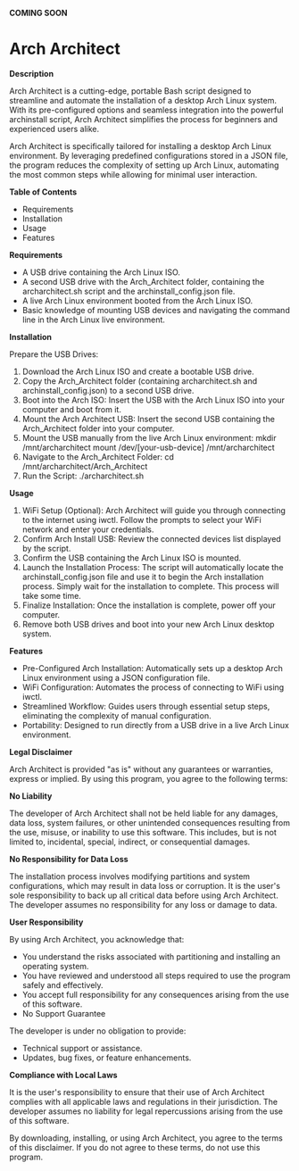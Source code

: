 **COMING SOON**

# Arch Architect

**Description**

Arch Architect is a cutting-edge, portable Bash script designed to streamline and automate the installation of a desktop Arch Linux system. With its pre-configured options and seamless integration into the powerful archinstall script, Arch Architect simplifies the process for beginners and experienced users alike.

Arch Architect is specifically tailored for installing a desktop Arch Linux environment. By leveraging predefined configurations stored in a JSON file, the program reduces the complexity of setting up Arch Linux, automating the most common steps while allowing for minimal user interaction.

**Table of Contents**

- Requirements
- Installation
- Usage
- Features

**Requirements**

- A USB drive containing the Arch Linux ISO.
- A second USB drive with the Arch_Architect folder, containing the archarchitect.sh script and the archinstall_config.json file.
- A live Arch Linux environment booted from the Arch Linux ISO.
- Basic knowledge of mounting USB devices and navigating the command line in the Arch Linux live environment.

**Installation**

Prepare the USB Drives:

1. Download the Arch Linux ISO and create a bootable USB drive.
2. Copy the Arch_Architect folder (containing archarchitect.sh and archinstall_config.json) to a second USB drive.
3. Boot into the Arch ISO: Insert the USB with the Arch Linux ISO into your computer and boot from it.
5. Mount the Arch Architect USB: Insert the second USB containing the Arch_Architect folder into your computer.
6. Mount the USB manually from the live Arch Linux environment: mkdir /mnt/archarchitect
mount /dev/[your-usb-device] /mnt/archarchitect
7. Navigate to the Arch_Architect Folder: cd /mnt/archarchitect/Arch_Architect
8. Run the Script: ./archarchitect.sh

**Usage**

1. WiFi Setup (Optional): Arch Architect will guide you through connecting to the internet using iwctl. Follow the prompts to select your WiFi network and enter your credentials.
2. Confirm Arch Install USB: Review the connected devices list displayed by the script.
3. Confirm the USB containing the Arch Linux ISO is mounted.
4. Launch the Installation Process: The script will automatically locate the archinstall_config.json file and use it to begin the Arch installation process. Simply wait for the installation to complete. This process will take some time.
5. Finalize Installation: Once the installation is complete, power off your computer.
6. Remove both USB drives and boot into your new Arch Linux desktop system.

**Features**

- Pre-Configured Arch Installation: Automatically sets up a desktop Arch Linux environment using a JSON configuration file.
- WiFi Configuration: Automates the process of connecting to WiFi using iwctl.
- Streamlined Workflow: Guides users through essential setup steps, eliminating the complexity of manual configuration.
- Portability: Designed to run directly from a USB drive in a live Arch Linux environment.

**Legal Disclaimer**

Arch Architect is provided "as is" without any guarantees or warranties, express or implied. By using this program, you agree to the following terms:

**No Liability**

The developer of Arch Architect shall not be held liable for any damages, data loss, system failures, or other unintended consequences resulting from the use, misuse, or inability to use this software. This includes, but is not limited to, incidental, special, indirect, or consequential damages.

**No Responsibility for Data Loss**

The installation process involves modifying partitions and system configurations, which may result in data loss or corruption. It is the user's sole responsibility to back up all critical data before using Arch Architect. The developer assumes no responsibility for any loss or damage to data.

**User Responsibility**

By using Arch Architect, you acknowledge that:

- You understand the risks associated with partitioning and installing an operating system.
- You have reviewed and understood all steps required to use the program safely and effectively.
- You accept full responsibility for any consequences arising from the use of this software.
- No Support Guarantee

The developer is under no obligation to provide:

- Technical support or assistance.
- Updates, bug fixes, or feature enhancements.

**Compliance with Local Laws**

It is the user's responsibility to ensure that their use of Arch Architect complies with all applicable laws and regulations in their jurisdiction. The developer assumes no liability for legal repercussions arising from the use of this software.

By downloading, installing, or using Arch Architect, you agree to the terms of this disclaimer. If you do not agree to these terms, do not use this program.
